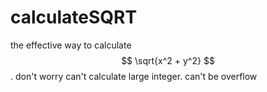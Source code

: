 # calculateSQRT
the effective way to calculate
$$
\sqrt{x^2 + y^2}
$$
. 
don't worry can't calculate large integer. can't be overflow
